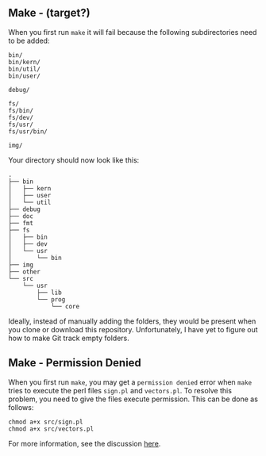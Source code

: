 ## Make - (target?)

When you first run `make` it will fail because the following subdirectories need to be added:

```
bin/
bin/kern/
bin/util/
bin/user/

debug/

fs/
fs/bin/
fs/dev/
fs/usr/
fs/usr/bin/

img/
```

Your directory should now look like this:

```
.
├── bin
│   ├── kern
│   ├── user
│   └── util
├── debug
├── doc
├── fmt
├── fs
│   ├── bin
│   ├── dev
│   └── usr
│       └── bin
├── img
├── other
└── src
    └── usr
        ├── lib
        └── prog
            └── core
```

Ideally, instead of manually adding the folders, they would be present when you clone or download this repository. Unfortunately, I have yet to figure out how to make Git track empty folders.


## Make - Permission Denied

When you first run `make`, you may get a `permission denied` error when `make` tries to execute the perl files `sign.pl` and `vectors.pl`. To resolve this problem, you need to give the files execute permission. This can be done as follows:

```
chmod a+x src/sign.pl
chmod a+x src/vectors.pl
```

For more information, see the discussion [here][0].



[0]: https://www.cs.bgu.ac.il/~osce151/Assignment_1?action=show-thread&id=03742be4bbf284c7dd39833c6107ab87
